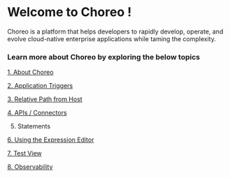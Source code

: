 # Welcome to Choreo !
Choreo is a platform that helps developers to rapidly develop, operate, and evolve cloud-native enterprise applications while taming the complexity.

### Learn more about Choreo by exploring the below topics

[1. About Choreo](portal-docs/introduction-to-choreo.md)

[2. Application Triggers](portal-docs/trigger.md)

[3. Relative Path from Host](portal-docs/path.md)

[4. APIs / Connectors](portal-docs/connector.md)

5. Statements

[6. Using the Expression Editor](portal-docs/expression-editor.md)

[7. Test View](portal-docs/test.md)

[8. Observability](portal-docs/observability.md)

